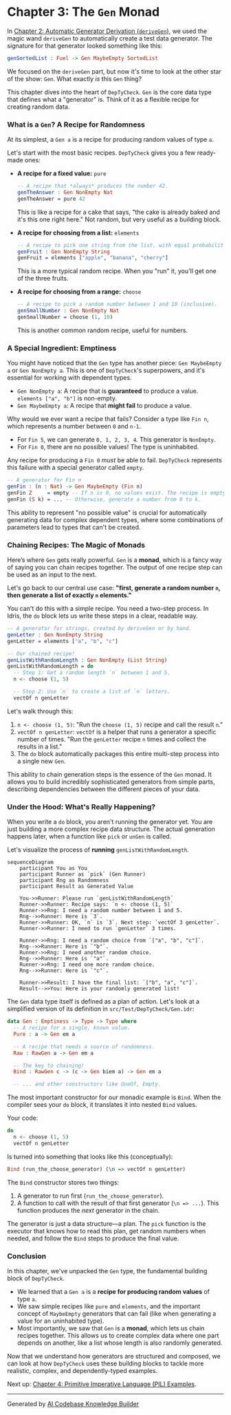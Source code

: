 # Chapter 3: The `Gen` Monad

In [Chapter 2: Automatic Generator Derivation (`deriveGen`)](02_automatic_generator_derivation___derivegen__.md), we used the magic wand `deriveGen` to automatically create a test data generator. The signature for that generator looked something like this:

```idris
genSortedList : Fuel -> Gen MaybeEmpty SortedList
```

We focused on the `deriveGen` part, but now it's time to look at the other star of the show: `Gen`. What exactly *is* this `Gen` thing?

This chapter dives into the heart of `DepTyCheck`. `Gen` is the core data type that defines what a "generator" is. Think of it as a flexible recipe for creating random data.

### What is a `Gen`? A Recipe for Randomness

At its simplest, a `Gen a` is a recipe for producing random values of type `a`.

Let's start with the most basic recipes. `DepTyCheck` gives you a few ready-made ones:

*   **A recipe for a fixed value:** `pure`
    ```idris
    -- A recipe that *always* produces the number 42.
    genTheAnswer : Gen NonEmpty Nat
    genTheAnswer = pure 42
    ```
    This is like a recipe for a cake that says, "the cake is already baked and it's this one right here." Not random, but very useful as a building block.

*   **A recipe for choosing from a list:** `elements`
    ```idris
    -- A recipe to pick one string from the list, with equal probability.
    genFruit : Gen NonEmpty String
    genFruit = elements ["apple", "banana", "cherry"]
    ```
    This is a more typical random recipe. When you "run" it, you'll get one of the three fruits.

*   **A recipe for choosing from a range:** `choose`
    ```idris
    -- A recipe to pick a random number between 1 and 10 (inclusive).
    genSmallNumber : Gen NonEmpty Nat
    genSmallNumber = choose (1, 10)
    ```
    This is another common random recipe, useful for numbers.

### A Special Ingredient: Emptiness

You might have noticed that the `Gen` type has another piece: `Gen MaybeEmpty a` or `Gen NonEmpty a`. This is one of `DepTyCheck`'s superpowers, and it's essential for working with dependent types.

*   `Gen NonEmpty a`: A recipe that is **guaranteed** to produce a value. `elements ["a", "b"]` is non-empty.
*   `Gen MaybeEmpty a`: A recipe that **might fail** to produce a value.

Why would we ever want a recipe that fails? Consider a type like `Fin n`, which represents a number between `0` and `n-1`.

*   For `Fin 5`, we can generate `0, 1, 2, 3, 4`. This generator is `NonEmpty`.
*   For `Fin 0`, there are no possible values! The type is uninhabited.

Any recipe for producing a `Fin 0` *must* be able to fail. `DepTyCheck` represents this failure with a special generator called `empty`.

```idris
-- A generator for Fin n
genFin : (n : Nat) -> Gen MaybeEmpty (Fin n)
genFin Z     = empty -- If n is 0, no values exist. The recipe is empty.
genFin (S k) = ... -- Otherwise, generate a number from 0 to k.
```
This ability to represent "no possible value" is crucial for automatically generating data for complex dependent types, where some combinations of parameters lead to types that can't be created.

### Chaining Recipes: The Magic of Monads

Here’s where `Gen` gets really powerful. `Gen` is a **monad**, which is a fancy way of saying you can chain recipes together. The output of one recipe step can be used as an input to the next.

Let's go back to our central use case: **"first, generate a random number `n`, then generate a list of exactly `n` elements."**

You can't do this with a simple recipe. You need a two-step process. In Idris, the `do` block lets us write these steps in a clear, readable way.

```idris
-- A generator for strings, created by deriveGen or by hand.
genLetter : Gen NonEmpty String
genLetter = elements ["a", "b", "c"]

-- Our chained recipe!
genListWithRandomLength : Gen NonEmpty (List String)
genListWithRandomLength = do
  -- Step 1: Get a random length `n` between 1 and 5.
  n <- choose (1, 5)

  -- Step 2: Use `n` to create a list of `n` letters.
  vectOf n genLetter
```

Let's walk through this:
1.  `n <- choose (1, 5)`: "Run the `choose (1, 5)` recipe and call the result `n`."
2.  `vectOf n genLetter`: `vectOf` is a helper that runs a generator a specific number of times. "Run the `genLetter` recipe `n` times and collect the results in a list."
3.  The `do` block automatically packages this entire multi-step process into a single new `Gen`.

This ability to chain generation steps is the essence of the `Gen` monad. It allows you to build incredibly sophisticated generators from simple parts, describing dependencies between the different pieces of your data.

### Under the Hood: What's Really Happening?

When you write a `do` block, you aren't running the generator yet. You are just building a more complex recipe data structure. The actual generation happens later, when a function like `pick` or `unGen` is called.

Let's visualize the process of **running** `genListWithRandomLength`.

```mermaid
sequenceDiagram
    participant You as You
    participant Runner as `pick` (Gen Runner)
    participant Rng as Randomness
    participant Result as Generated Value

    You->>Runner: Please run `genListWithRandomLength`
    Runner->>Runner: Recipe says: `n <- choose (1, 5)`
    Runner->>Rng: I need a random number between 1 and 5.
    Rng-->>Runner: Here is `3`.
    Runner->>Runner: OK, `n` is `3`. Next step: `vectOf 3 genLetter`.
    Runner->>Runner: I need to run `genLetter` 3 times.
    
    Runner->>Rng: I need a random choice from `["a", "b", "c"]`.
    Rng-->>Runner: Here is `"b"`.
    Runner->>Rng: I need another random choice.
    Rng-->>Runner: Here is `"a"`.
    Runner->>Rng: I need one more random choice.
    Rng-->>Runner: Here is `"c"`.

    Runner->>Result: I have the final list: `["b", "a", "c"]`.
    Result-->>You: Here is your randomly generated list!
```

The `Gen` data type itself is defined as a plan of action. Let's look at a simplified version of its definition in `src/Test/DepTyCheck/Gen.idr`:

```idris
data Gen : Emptiness -> Type -> Type where
  -- A recipe for a single, known value.
  Pure : a -> Gen em a

  -- A recipe that needs a source of randomness.
  Raw : RawGen a -> Gen em a

  -- The key to chaining!
  Bind : RawGen c -> (c -> Gen biem a) -> Gen em a

  -- ... and other constructors like OneOf, Empty.
```

The most important constructor for our monadic example is `Bind`. When the compiler sees your `do` block, it translates it into nested `Bind` values.

Your code:
```idris
do
  n <- choose (1, 5)
  vectOf n genLetter
```

Is turned into something that looks like this (conceptually):
```idris
Bind (run_the_choose_generator) (\n => vectOf n genLetter)
```

The `Bind` constructor stores two things:
1.  A generator to run first (`run_the_choose_generator`).
2.  A function to call with the result of that first generator (`\n => ...`). This function produces the *next* generator in the chain.

The generator is just a data structure—a plan. The `pick` function is the executor that knows how to read this plan, get random numbers when needed, and follow the `Bind` steps to produce the final value.

### Conclusion

In this chapter, we've unpacked the `Gen` type, the fundamental building block of `DepTyCheck`.

*   We learned that a `Gen a` is a **recipe for producing random values** of type `a`.
*   We saw simple recipes like `pure` and `elements`, and the important concept of `MaybeEmpty` generators that can fail (like when generating a value for an uninhabited type).
*   Most importantly, we saw that `Gen` is a **monad**, which lets us chain recipes together. This allows us to create complex data where one part depends on another, like a list whose length is also randomly generated.

Now that we understand how generators are structured and composed, we can look at how `DepTyCheck` uses these building blocks to tackle more realistic, complex, and dependently-typed examples.

Next up: [Chapter 4: Primitive Imperative Language (PIL) Examples](04_primitive_imperative_language__pil__examples.md).

---

Generated by [AI Codebase Knowledge Builder](https://github.com/The-Pocket/Tutorial-Codebase-Knowledge)